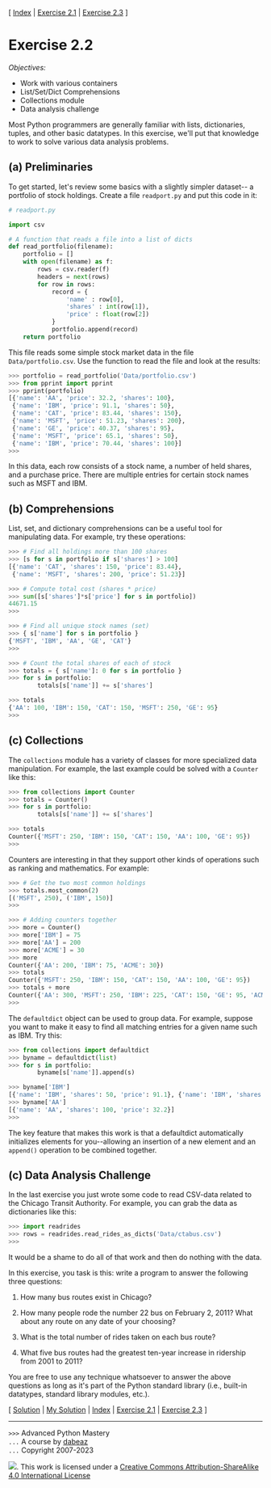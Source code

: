 \[ [Index](index.md) | [Exercise 2.1](ex2_1.md) | [Exercise 2.3](ex2_3.md) \]

# Exercise 2.2

*Objectives:*

- Work with various containers
- List/Set/Dict Comprehensions
- Collections module
- Data analysis challenge

Most Python programmers are generally familiar with lists, dictionaries,
tuples, and other basic datatypes. In this exercise, we'll put that
knowledge to work to solve various data analysis problems.

## (a) Preliminaries

To get started, let's review some basics with a slightly simpler dataset--
a portfolio of stock holdings. Create a file `readport.py` and put this
code in it:

```python
# readport.py

import csv

# A function that reads a file into a list of dicts
def read_portfolio(filename):
    portfolio = []
    with open(filename) as f:
        rows = csv.reader(f)
        headers = next(rows)
        for row in rows:
            record = {
                'name' : row[0],
                'shares' : int(row[1]),
                'price' : float(row[2])
            }
            portfolio.append(record)
    return portfolio
```

This file reads some simple stock market data in the file `Data/portfolio.csv`. Use
the function to read the file and look at the results:

```python
>>> portfolio = read_portfolio('Data/portfolio.csv')
>>> from pprint import pprint
>>> pprint(portfolio)
[{'name': 'AA', 'price': 32.2, 'shares': 100},
 {'name': 'IBM', 'price': 91.1, 'shares': 50},
 {'name': 'CAT', 'price': 83.44, 'shares': 150},
 {'name': 'MSFT', 'price': 51.23, 'shares': 200},
 {'name': 'GE', 'price': 40.37, 'shares': 95},
 {'name': 'MSFT', 'price': 65.1, 'shares': 50},
 {'name': 'IBM', 'price': 70.44, 'shares': 100}]
>>>
```

In this data, each row consists of a stock name, a number of held
shares, and a purchase price. There are multiple entries for
certain stock names such as MSFT and IBM.

## (b) Comprehensions

List, set, and dictionary comprehensions can be a useful tool for manipulating
data. For example, try these operations:

```python
>>> # Find all holdings more than 100 shares
>>> [s for s in portfolio if s['shares'] > 100]
[{'name': 'CAT', 'shares': 150, 'price': 83.44}, 
 {'name': 'MSFT', 'shares': 200, 'price': 51.23}]

>>> # Compute total cost (shares * price)
>>> sum([s['shares']*s['price'] for s in portfolio])
44671.15
>>>

>>> # Find all unique stock names (set)
>>> { s['name'] for s in portfolio }
{'MSFT', 'IBM', 'AA', 'GE', 'CAT'}
>>>

>>> # Count the total shares of each of stock
>>> totals = { s['name']: 0 for s in portfolio }
>>> for s in portfolio:
        totals[s['name']] += s['shares']

>>> totals
{'AA': 100, 'IBM': 150, 'CAT': 150, 'MSFT': 250, 'GE': 95}
>>> 
```

## (c) Collections

The `collections` module has a variety of classes for more specialized data
manipulation. For example, the last example could be solved with a `Counter` like this:

```python
>>> from collections import Counter
>>> totals = Counter()
>>> for s in portfolio:
        totals[s['name']] += s['shares']

>>> totals
Counter({'MSFT': 250, 'IBM': 150, 'CAT': 150, 'AA': 100, 'GE': 95})
>>>
```

Counters are interesting in that they support other kinds of operations such as ranking
and mathematics. For example:

```python
>>> # Get the two most common holdings
>>> totals.most_common(2)
[('MSFT', 250), ('IBM', 150)]
>>>

>>> # Adding counters together
>>> more = Counter()
>>> more['IBM'] = 75
>>> more['AA'] = 200
>>> more['ACME'] = 30
>>> more
Counter({'AA': 200, 'IBM': 75, 'ACME': 30})
>>> totals
Counter({'MSFT': 250, 'IBM': 150, 'CAT': 150, 'AA': 100, 'GE': 95})
>>> totals + more
Counter({'AA': 300, 'MSFT': 250, 'IBM': 225, 'CAT': 150, 'GE': 95, 'ACME': 30})
>>> 
```

The `defaultdict` object can be used to group data. For example, suppose
you want to make it easy to find all matching entries for a given name such as
IBM. Try this:

```python
>>> from collections import defaultdict
>>> byname = defaultdict(list)
>>> for s in portfolio:
        byname[s['name']].append(s)

>>> byname['IBM']
[{'name': 'IBM', 'shares': 50, 'price': 91.1}, {'name': 'IBM', 'shares': 100, 'price': 70.44}]
>>> byname['AA']
[{'name': 'AA', 'shares': 100, 'price': 32.2}]
>>>
```

The key feature that makes this work is that a defaultdict
automatically initializes elements for you--allowing an insertion of a
new element and an `append()` operation to be combined together.

## (c) Data Analysis Challenge

In the last exercise you just wrote some code to read CSV-data related
to the Chicago Transit Authority. For example, you can grab the data
as dictionaries like this:

```python
>>> import readrides
>>> rows = readrides.read_rides_as_dicts('Data/ctabus.csv')
>>>
```

It would be a shame to do all of that work and then do nothing with
the data.

In this exercise, you task is this: write a program to answer the
following three questions:

1. How many bus routes exist in Chicago?

2. How many people rode the number 22 bus on February 2, 2011? What about any route on any date of your choosing?

3. What is the total number of rides taken on each bus route?

4. What five bus routes had the greatest ten-year increase in ridership from 2001 to 2011?

You are free to use any technique whatsoever to answer the above
questions as long as it's part of the Python standard library (i.e.,
built-in datatypes, standard library modules, etc.).

\[ [Solution](soln2_2.md) | [My Solution](../data_analysis_challenge.py) | [Index](index.md) | [Exercise 2.1](ex2_1.md) | [Exercise 2.3](ex2_3.md) \]

----
`>>>` Advanced Python Mastery  
`...` A course by [dabeaz](https://www.dabeaz.com)  
`...` Copyright 2007-2023

![](https://i.creativecommons.org/l/by-sa/4.0/88x31.png). This work is licensed under
a [Creative Commons Attribution-ShareAlike 4.0 International License](http://creativecommons.org/licenses/by-sa/4.0/)
